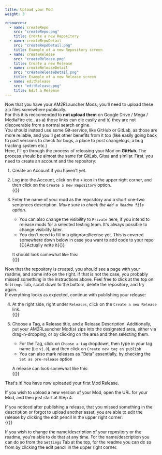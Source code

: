 ```yaml
---
title: Upload your Mod
weight: 3

resources:
  - name: createRepo
    src: "createRepo.png"
    title: Create a new Repository
  - name: createRepoDetail
    src: "createRepoDetail.png"
    title: Example of a new Repository screen
  - name: createRelease
    src: "createRelease.png"
    title: Create a new Release
  - name: createReleaseDetail
    src: "createReleaseDetail.png"
    title: Example of a new Release screen
  - name: editRelease
    src: "editRelease.png"
    title: Edit a Release
---
```

Now that you have your AM2RLauncher Mods, you'll need to upload these zip files somewhere publically.  
For this it is reccomended to **not upload them** on Google Drive / Mega / MediaFire etc., as a) those links can die
easily and b) they are not discoverable from a normal search engine.  
You should instead use some Git-service, like GitHub or GitLab, as those are more reliable, and you'll get other benefits
from it too (like easily going back to past versions to check for bugs, a place to post changelogs, a bug tracking system etc.)  
Here, I'll go through the process of releasing your Mod on **GitHub**. The process should be almost the same for GitLab, Gitea and similar. 
First, you need to create an account and the repository:

1. Create an Account if you haven't yet.

2. Log into the Account, click on the `+` icon in the upper right corner, and then click on the `Create a new Repository` option.  
{{<img name="createRepo" size="origin">}}

3. Enter the name of your mod as the repository and a short one-two sentences description. *Make sure to check the `Add a Readme file` option*.
    - You can also change the visibility to `Private` here, if you intend to release mods for a selected testing team.
It's always possible to change visibility later.
    - You don't need to fill in a gitignore/license yet. This is covered somewhere down below 
in case you want to add code to your repo 
      {{<todo>}}Actually write it{{</todo>}}

    It should look somewhat like this:  
    {{<img name="createRepoDetail" size="origin">}}

Now that the repository is created, you should see a page with your readme, and some info on the right. If that is not the case, you probably missed something in the instructions above. Feel free to click at the top on `Settings` Tab, scroll down to the bottom, delete the repository, and try again.  
If everything looks as expected, continue with publishing your release:

4. At the right side, right under `Releases`, click on the `Create a new Release` link.  
{{<img name="createRelease" size="origin">}}


5. Choose a Tag, a Release title, and a Release Description. Additionally, put your AM2RLauncher Mod(s) zips into the 
designated area, either via drag-n-dropping, or by clicking on the area and then selecting them.
    - For the Tag, click on `Choose a tag` dropdown, then type in your tag name (i.e `v1.0`), and 
then click on `Create new tag on publish`
    - You can also mark releases as "Beta" essentially, by checking the `Set as pre-release` option

    A release can look somewhat like this:  
    {{<img name="createReleaseDetail" size="origin">}}


That's it! You have now uploaded your first Mod Release.

If you wish to upload a new version of your Mod, open the URL for your Mod, and then just start at Step 4.

If you noticed after publishing a release, that you missed something in the description or forgot to upload another asset, you are able to edit the release by clicking the edit pencil in the upper right corner:  
{{<img name="editRelease" size="origin">}}  

If you wish to change the name/description of your repository or the readme, you're able to do that at any time. For the name/description you can do so from the `Settings` Tab at the top, for the readme you can do so from by clicking the edit pencil in the upper right corner.
